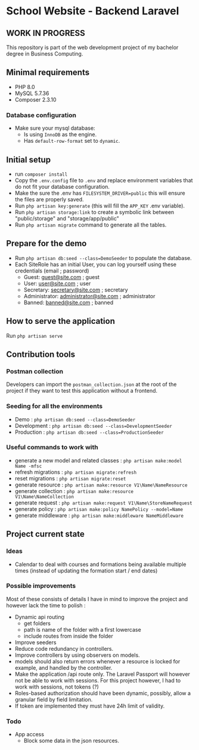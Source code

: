 # School Website - Backend Laravel

## WORK IN PROGRESS

This repository is part of the web development project of my bachelor degree in Business Computing.

## Minimal requirements
- PHP 8.0
- MySQL 5.7.36
- Composer 2.3.10

### Database configuration
- Make sure your mysql database:
    - Is using `InnoDB` as the engine.
    - Has `default-row-format` set to `dynamic`.

## Initial setup
- run `composer install`
- Copy the `.env.config` file to `.env` and replace environment variables that do not fit your database configuration.
- Make the sure the .env has `FILESYSTEM_DRIVER=public` this will ensure the files are properly saved.
- Run `php artisan key:generate` (this will fill the `APP_KEY` .env variable).
- Run `php artisan storage:link` to create a symbolic link between "public/storage" and "storage/app/public"
- Run `php artisan migrate` command to generate all the tables.

## Prepare for the demo
- Run `php artisan db:seed --class=DemoSeeder` to populate the database.
- Each SiteRole has an initial User, you can log yourself using these credentials (email ; password)
  - Guest: guest@site.com ; guest
  - User: user@site.com ; user
  - Secretary: secretary@site.com ; secretary
  - Administrator: administrator@site.com ; administrator
  - Banned: banned@site.com ; banned

## How to serve the application
Run `php artisan serve`

## Contribution tools

### Postman collection
Developers can import the `postman_collection.json` at the root of the project if they want to test this application without a frontend.

### Seeding for all the environments
- Demo : `php artisan db:seed --class=DemoSeeder`
- Development : `php artisan db:seed --class=DevelopmentSeeder`
- Production : `php artisan db:seed --class=ProductionSeeder`

### Useful commands to work with
- generate a new model and related classes : `php artisan make:model Name -mfsc`
- refresh migrations : `php artisan migrate:refresh`
- reset migrations : `php artisan migrate:reset`
- generate resource : `php artisan make:resource V1\Name\NameResource`
- generate collection : `php artisan make:resource V1\Name\NameCollection`
- generate request : `php artisan make:request V1\Name\StoreNameRequest`
- generate policy : `php artisan make:policy NamePolicy --model=Name`
- generate middleware : `php artisan make:middleware NameMiddleware`

## Project current state

### Ideas
- Calendar to deal with courses and formations being available multiple times (instead of updating the formation start / end dates)

### Possible improvements
Most of these consists of details I have in mind to improve the project and however lack the time to polish :

- Dynamic api routing
  - get folders
  - path is name of the folder with a first lowercase
  - include routes from inside the folder
- Improve seeders
- Reduce code redundancy in controllers.
- Improve controllers by using observers on models.
- models should also return errors whenever a resource is locked for example, and handled by the controller.
- Make the application /api route only. The Laravel Passport will however not be able to work with sessions. 
  For this project however, I had to work with sessions, not tokens (?)
- Roles-based authorization should have been dynamic, possibly, allow a granular field by field limitation.
- If token are implemented they must have 24h limit of validity.

### Todo
- App access
  - Block some data in the json resources.
